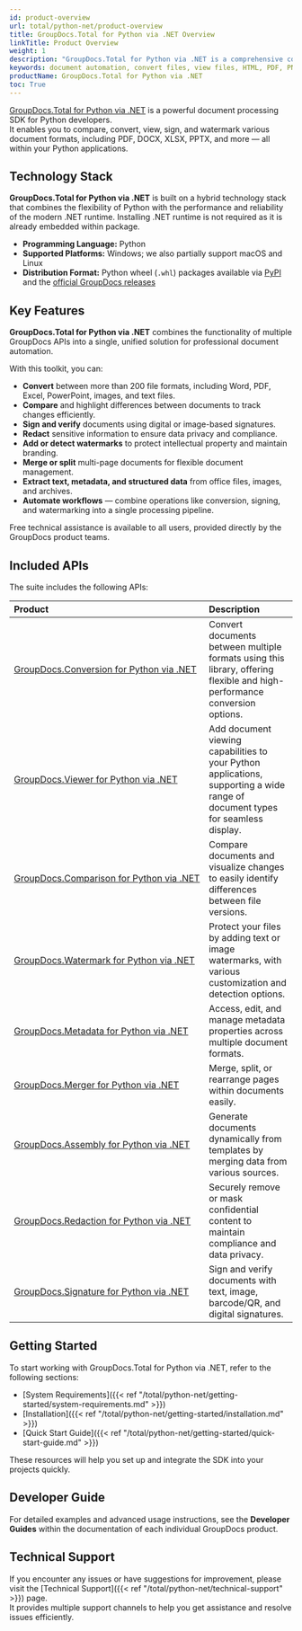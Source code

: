 ```yaml
---
id: product-overview
url: total/python-net/product-overview
title: GroupDocs.Total for Python via .NET Overview
linkTitle: Product Overview
weight: 1
description: "GroupDocs.Total for Python via .NET is a comprehensive collection of all GroupDocs on-premise .NET APIs, compiled monthly to include the latest versions for document processing and automation."
keywords: document automation, convert files, view files, HTML, PDF, PNG, JPEG
productName: GroupDocs.Total for Python via .NET
toc: True
---
```


[GroupDocs.Total for Python via .NET](https://products.groupdocs.com/total/python-net/) is a powerful document processing SDK for Python developers.  
It enables you to compare, convert, view, sign, and watermark various document formats, including PDF, DOCX, XLSX, PPTX, and more — all within your Python applications.

## Technology Stack

**GroupDocs.Total for Python via .NET** is built on a hybrid technology stack that combines the flexibility of Python with the performance and reliability of the modern .NET runtime. Installing .NET runtime is not required as it is already embedded within package.

- **Programming Language:** Python  
- **Supported Platforms:** Windows; we also partially support macOS and Linux
- **Distribution Format:** Python wheel (`.whl`) packages available via [PyPI](https://pypi.org/project/groupdocs-total-net/) and the [official GroupDocs releases](https://releases.groupdocs.com/total/python-net/)

## Key Features

**GroupDocs.Total for Python via .NET** combines the functionality of multiple GroupDocs APIs into a single, unified solution for professional document automation.

With this toolkit, you can:

- **Convert** between more than 200 file formats, including Word, PDF, Excel, PowerPoint, images, and text files.  
- **Compare** and highlight differences between documents to track changes efficiently.  
- **Sign and verify** documents using digital or image-based signatures.  
- **Redact** sensitive information to ensure data privacy and compliance.  
- **Add or detect watermarks** to protect intellectual property and maintain branding.  
- **Merge or split** multi-page documents for flexible document management.  
- **Extract text, metadata, and structured data** from office files, images, and archives.  
- **Automate workflows** — combine operations like conversion, signing, and watermarking into a single processing pipeline.  

Free technical assistance is available to all users, provided directly by the GroupDocs product teams.

## Included APIs

The suite includes the following APIs:

| Product | Description |
|:--|:--|
| [GroupDocs.Conversion&nbsp;for&nbsp;Python&nbsp;via&nbsp;.NET](https://docs.groupdocs.com/conversion/python-net/) | Convert documents between multiple formats using this library, offering flexible and high-performance conversion options. |
| [GroupDocs.Viewer&nbsp;for&nbsp;Python&nbsp;via&nbsp;.NET](https://docs.groupdocs.com/viewer/python-net/) | Add document viewing capabilities to your Python applications, supporting a wide range of document types for seamless display. |
| [GroupDocs.Comparison&nbsp;for&nbsp;Python&nbsp;via&nbsp;.NET](https://docs.groupdocs.com/comparison/python-net/) | Compare documents and visualize changes to easily identify differences between file versions. |
| [GroupDocs.Watermark&nbsp;for&nbsp;Python&nbsp;via&nbsp;.NET](https://docs.groupdocs.com/watermark/python-net/) | Protect your files by adding text or image watermarks, with various customization and detection options. |
| [GroupDocs.Metadata&nbsp;for&nbsp;Python&nbsp;via&nbsp;.NET](https://docs.groupdocs.com/metadata/python-net/) | Access, edit, and manage metadata properties across multiple document formats. |
| [GroupDocs.Merger&nbsp;for&nbsp;Python&nbsp;via&nbsp;.NET](https://docs.groupdocs.com/merger/python-net/) | Merge, split, or rearrange pages within documents easily. |
| [GroupDocs.Assembly&nbsp;for&nbsp;Python&nbsp;via&nbsp;.NET](https://docs.groupdocs.com/assembly/python-net/) | Generate documents dynamically from templates by merging data from various sources. |
| [GroupDocs.Redaction&nbsp;for&nbsp;Python&nbsp;via&nbsp;.NET](https://docs.groupdocs.com/redaction/python-net/) | Securely remove or mask confidential content to maintain compliance and data privacy. |
| [GroupDocs.Signature&nbsp;for&nbsp;Python&nbsp;via&nbsp;.NET](https://docs.groupdocs.com/signature/python-net/) | Sign and verify documents with text, image, barcode/QR, and digital signatures. |

## Getting Started

To start working with GroupDocs.Total for Python via .NET, refer to the following sections:  
- [System Requirements]({{< ref "/total/python-net/getting-started/system-requirements.md" >}})  
- [Installation]({{< ref "/total/python-net/getting-started/installation.md" >}})  
- [Quick Start Guide]({{< ref "/total/python-net/getting-started/quick-start-guide.md" >}})  

These resources will help you set up and integrate the SDK into your projects quickly.

## Developer Guide

For detailed examples and advanced usage instructions, see the **Developer Guides** within the documentation of each individual GroupDocs product.

## Technical Support

If you encounter any issues or have suggestions for improvement, please visit the [Technical Support]({{< ref "/total/python-net/technical-support" >}}) page.  
It provides multiple support channels to help you get assistance and resolve issues efficiently.
